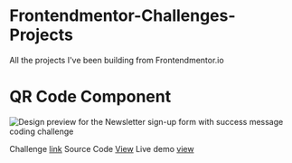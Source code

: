# Frontendmentor-Challenges-Projects
All the projects I've been building from Frontendmentor.io

# QR Code Component

![Design preview for the Newsletter sign-up form with success message coding challenge](./requirement/qr-code-component.jpg)

Challenge [link](https://www.frontendmentor.io/challenges/qr-code-component-iux_sIO_H)
Source Code [View](https://github.com/zoetlam/Frontendmentor-Challenges-Projects/tree/main/qr-code-component-main)
Live demo [view](https://zoetlam.github.io/Frontendmentor-Challenges-Projects/qr-code-component-main/)
